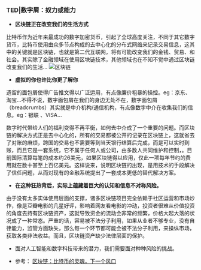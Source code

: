 ### TED|数字屑：奴力或能力
* **区块链正在改变我们的生活方式**

比特币作为近年来最成功的数字加密货币，引起了全球高度关注，不同于其它数字货币，比特币使用由众多节点构成的去中心化的分布式网络来记录交易信息，这其中的关键就是区块链，也就是第二代互联网，将有可能改变我们的金钱、贸易、和社会。其实除了金融领域在使用区块链技术，其他领域也在不知不觉中通过区块链改变我们的生活…
![区块链](http://a.36krcnd.com/nil_class/66f0e297-07ca-45db-b3be-80eae7c02ddd/06___.jpg!heading)

* **虚拟的你也许比你更了解你**

遗留的面包屑使得广告推文得以广泛运用，有点像廉价粗暴的操控。eg：京东、淘宝…不得不说，数字面包屑在我们的身边无处不在，数字面包屑（breadcrumbs）其实就是中介机构/通信机构，有点像数字中介在收集我们的信息。eg：银联 、VISA…

数字时代带给人们的福利变得不再平衡，如何去中介成了一个重要的问题。而区块链的解决方式正是去中心化的，所有的交易都被公开的记录在区块链上，这就省去了对账的麻烦，跨国的交易也不需要等到当天银行结算后完成，而是可以实时到账，而且它是一套系统，它不属于任何人或公司，由多数人共同维护和控制，。目前国际清算每笔的成本约26美元，如果区块链得以应用，仅此一项每年节约的费用就在数十甚至上百亿美元。这样说来，说明区块链的出现，是用技术的手段解决了信任问题，从而对现有的金融系统提出了一套成本更低的替代解决方案。

* **在这种狂热背后，实际上蕴藏着巨大的认知和信息不对称风险。**

由于没有太多实体使用层面的支撑，诸多区块链项目完全依赖于社区运营和市场炒作，像是豆瓣电影的几星好评，影响着网友看电影的冲动，投资者很难从价值投资的角度去持有区块链资产，这就导致资金的流动会非常的频繁，价格大起大落的状况成了一种常态。严重的话，容易被不法分子利用，如果从业者不够专业，没有自律能力，监管方面缺失，那么每一个环节都可能会被不法分子利用，来操纵市场，获取各类非法收益。而且，区块链资产缺少法律层面的保护。

* 面对人工智能和数字科技带来的潜力，我们需要面对种种风险的挑战。

* 参考：
 [区块链：比特币的灵魂，下一个风口](https://36kr.com/p/5041713)
